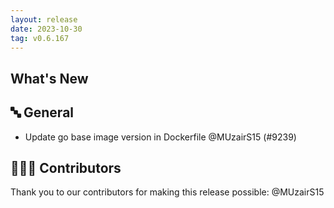 ```yaml
---
layout: release
date: 2023-10-30
tag: v0.6.167
---
```


## What's New

## 🔤 General

- Update go base image version in Dockerfile @MUzairS15 (#9239)

## 👨🏽‍💻 Contributors

Thank you to our contributors for making this release possible:
@MUzairS15
